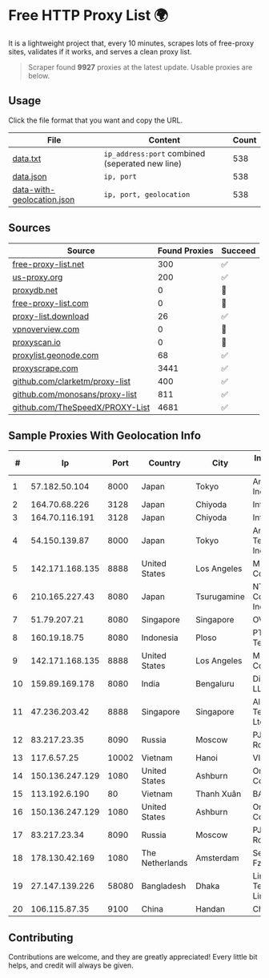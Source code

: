 
# Free HTTP Proxy List 🌍

It is a lightweight project that, every 10 minutes, scrapes lots of free-proxy sites, validates if it works, and serves a clean proxy list.


> Scraper found **9927** proxies at the latest update. Usable proxies are below.

## Usage

Click the file format that you want and copy the URL.


|File|Content|Count|
|----|-------|-----|
|[data.txt](https://raw.githubusercontent.com/themiralay/Proxy-List-World/master/data.txt)|`ip_address:port` combined (seperated new line)|538|
|[data.json](https://raw.githubusercontent.com/themiralay/Proxy-List-World/master/data.json)|`ip, port`|538|
|[data-with-geolocation.json](https://raw.githubusercontent.com/themiralay/Proxy-List-World/master/data-with-geolocation.json)|`ip, port, geolocation`|538|

## Sources

|Source|Found Proxies|Succeed|
|------|-------------|-------|
|[free-proxy-list.net](https://free-proxy-list.net)|300|✅|
|[us-proxy.org](https://www.us-proxy.org)|200|✅|
|[proxydb.net](http://proxydb.net)|0|🚫|
|[free-proxy-list.com](https://free-proxy-list.com/?page=&port=&type%5B%5D=http&type%5B%5D=https&up_time=0&search=Search)|0|🚫|
|[proxy-list.download](https://www.proxy-list.download/HTTP)|26|✅|
|[vpnoverview.com](https://vpnoverview.com/privacy/anonymous-browsing/free-proxy-servers)|0|🚫|
|[proxyscan.io](https://www.proxyscan.io)|0|🚫|
|[proxylist.geonode.com](https://proxylist.geonode.com/api/proxy-list?limit=300&page=1&sort_by=lastChecked&sort_type=desc&protocols=http,https)|68|✅|
|[proxyscrape.com](https://api.proxyscrape.com/v2/?request=displayproxies&protocol=http&timeout=10000&country=all&ssl=all&anonymity=all)|3441|✅|
|[github.com/clarketm/proxy-list](https://raw.githubusercontent.com/clarketm/proxy-list/master/proxy-list-raw.txt)|400|✅|
|[github.com/monosans/proxy-list](https://raw.githubusercontent.com/monosans/proxy-list/main/proxies/http.txt)|811|✅|
|[github.com/TheSpeedX/PROXY-List](https://raw.githubusercontent.com/TheSpeedX/PROXY-List/master/http.txt)|4681|✅|


## Sample Proxies With Geolocation Info

|#|Ip|Port|Country|City|Internet Service Provider|
|-|--|----|-------|----|-------------------------|
|1|57.182.50.104|8000|Japan|Tokyo|Amazon.com, Inc.|
|2|164.70.68.226|3128|Japan|Chiyoda|InfoSphere|
|3|164.70.116.191|3128|Japan|Chiyoda|InfoSphere|
|4|54.150.139.87|8000|Japan|Tokyo|Amazon Technologies Inc.|
|5|142.171.168.135|8888|United States|Los Angeles|Multacom Corporation|
|6|210.165.227.43|8080|Japan|Tsurugamine|NTT PC Communications, Inc.|
|7|51.79.207.21|8080|Singapore|Singapore|OVH SAS|
|8|160.19.18.75|8080|Indonesia|Ploso|PT Indo Telemedia Solusi|
|9|142.171.168.135|8888|United States|Los Angeles|Multacom Corporation|
|10|159.89.169.178|8080|India|Bengaluru|DigitalOcean, LLC|
|11|47.236.203.42|8888|Singapore|Singapore|Alibaba (US) Technology Co., Ltd.|
|12|83.217.23.35|8090|Russia|Moscow|PJSC Rostelecom|
|13|117.6.57.25|10002|Vietnam|Hanoi|VIETTEL|
|14|150.136.247.129|1080|United States|Ashburn|Oracle Corporation|
|15|113.192.6.190|80|Vietnam|Thanh Xuân|BASE|
|16|150.136.247.129|1080|United States|Ashburn|Oracle Corporation|
|17|83.217.23.34|8090|Russia|Moscow|PJSC Rostelecom|
|18|178.130.42.169|1080|The Netherlands|Amsterdam|Servers Tech Fzco|
|19|27.147.139.226|58080|Bangladesh|Dhaka|Link3 Technologies Limited|
|20|106.115.87.35|9100|China|Handan|Chinanet|



## Contributing

Contributions are welcome, and they are greatly appreciated! Every
little bit helps, and credit will always be given.

